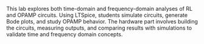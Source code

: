 This lab explores both time-domain and frequency-domain analyses of RL and OPAMP circuits. Using LTSpice, students simulate circuits, generate Bode plots, and study OPAMP behavior. The hardware part involves building the circuits, measuring outputs, and comparing results with simulations to validate time and frequency domain concepts.
